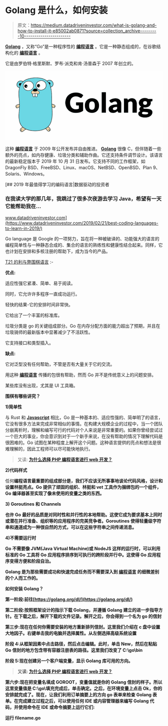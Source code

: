# Golang 是什么，如何安装

> 原文：<https://medium.datadriveninvestor.com/what-is-golang-and-how-to-install-it-e85002ab0871?source=collection_archive---------10----------------------->

[**Golang**](http://crowdforthink.com/blogs/golang-why-some-reasons-to-choose-it) ，又称“Go”是一种程序性的 [**编程语言**](http://crowdforthink.com/blogs/what-is-programming) 。它是一种静态组成的，在谷歌结构化的 [**编程语言**](http://crowdforthink.com/blogs/what-is-programming) 。

它是由罗伯特·格里斯默、罗布·派克和肯·汤普森于 2007 年创立的。

![](img/b075aa68fae9e1a9016fd540b5c31627.png)

这种 [**编程语言**](http://crowdforthink.com/blogs/what-is-programming) 于 2009 年公开发布并自由推进。 [**Golang**](http://crowdforthink.com/blogs/golang-why-some-reasons-to-choose-it) 很像 C，但伴随着一些额外的亮点，如内存健康、垃圾分类和辅助作曲。它还支持条件调节设计。该语言的最新稳定版本于 2019 年 10 月 31 日发布。它支持不同的工作框架，如 DragonFly BSD、FreeBSD、Linux、macOS、NetBSD、OpenBSD、Plan 9、Solaris、Windows。

[](https://www.datadriveninvestor.com/2019/02/21/best-coding-languages-to-learn-in-2019/) [## 2019 年最值得学习的编码语言|数据驱动的投资者

### 在我读大学的那几年，我跳过了很多次夜游去学习 Java，希望有一天它能帮助我在…

www.datadriveninvestor.com](https://www.datadriveninvestor.com/2019/02/21/best-coding-languages-to-learn-in-2019/) 

Go language 是 Google 的一项努力，旨在将一种被破译的、功能强大的语言的编程简单性与一种静态合成的、集合的语言的熟练性和健康性结合起来。同样，它也计划在安排和多核注册的帮助下，成为当今的产品。

[T21 的利与弊围棋语言](http://crowdforthink.com/blogs/golang-why-some-reasons-to-choose-it) :-

**优点:**

适应性强它紧凑、简单、易于阅读。

同时，它允许许多程序一直成功运行。

轻快的结果-它的安排时间非常快。

它给出了一个丰富的标准库。

垃圾分类是 go 的关键组成部分。Go 在内存分配方面的能力超出了预期，并且在垃圾骑师的最新版本中显著减少了不活跃性。

它支持接口和类型插入。

**缺点:**

它对泛型没有任何帮助，不管是否有大量关于它的交流。

用这种 [**编程语言**](http://crowdforthink.com/blogs/what-is-programming) 传播的包很有帮助，然而 Go 并不是传统意义上的问题安排。

某些库没有出现，尤其是 UI 工具箱。

**围棋有哪些讲究？**

**1)简单性**

与 Rust 和 [**Javascript**](http://crowdforthink.com/blogs/what-is-javascript) 相比，Go 是一种基本的、适应性强的、简单明了的语言，它没有很多方法来完成非常相似的事情。在构建大规模企业的过程中，当一个团队分崩离析时，理解和编写可行的代码对个人来说是非常重要的。如果你曾经尝试过一个巨大的事业，你会意识到对于一个新手来说，在没有帮助的情况下理解代码是很困难的。Go 试图在某种程度上解开这个问题。这种语言提供的亮点和想法是很难理解的，因此工程师可以尽可能快地执行。

> 又读: [**为什么选择 PHP 编程语言进行 web 开发？**](http://crowdforthink.com/blogs/why-choose-php-programming-language-for-web-development)

**2)代码样式**

任何[](http://crowdforthink.com/blogs/what-is-programming)**编程语言最重要的组成部分是，我们不应该无所事事地谈论代码风格，设计和设置林挺亮点。Go 提供了顽固的组织、林挺和 vet 工具作为捆绑包的一个组件，Go 编译器甚至实现了像未使用的变量之类的东西。**

****3) Goroutines 和 Channels****

**也许 Go 最好的品质是对同时性和并行性的本地帮助。这使它成为要求基本上同时或潜在并行准备、组织等的应用程序的完美竞争者。Goroutines 使得轻量级字符串和通道成为一种很自然的方式，可以在这些字符串之间传递消息。**

****4)不需要运行时****

**Go 不需要像 JVM(Java Virtual Machine)或 NodeJS 这样的运行时，可以利用标准的 Go 工具将 Go 应用程序排序到可执行的跨阶段并行中。这使得 Go 应用程序变得方便和阶段自治。**

**Golang 是为那些需要成功和快速完成任务而不需要深入到 [**编程语言**](http://crowdforthink.com/blogs/what-is-programming) 的细微差别的个人而工作的。**

****如何安装 Golang？****

**第一阶段:前往[https://golang.org/dl/](https://golang.org/dl/)**

**第二阶段:按照框架设计的指示下载 Golang，并遵循 Golang 建立的进一步指导方针。在下载之后，解开下载的文件记录。解开之后，你会得到一个名为 go 的信封**

**第三步:现在在任何你需要安装的地方重新排列信封。这里我们介绍在 c 盘中设置大地因子。右键单击我的电脑并选择属性。从左侧选择高级系统设置**

**阶段 4:从框架因素中点击路径，然后点击编辑。此时，单击 New，然后在粘贴 Go 信封的地方包含带有容器注册表的路径。这里我们改变了 C:\go\bin**

**阶段 5:现在创建另一个客户端变量，显示 Golang 库可用的方向。**

> **又读: [**为什么选择 PHP 编程语言进行 web 开发？**](http://crowdforthink.com/blogs/why-choose-php-programming-language-for-web-development)**

**第六步:现在把变量名填成 GOROOT，变量值就是你的 Golang 信封的样子。所以这里变量值是 C:\go\填充完成后，单击确定。之后，在环境变量上点击 Ok，你的安排就完成了。现在，让我们利用订单摘要上的方向 go 表单来检查 Golang 表单。在完成建立过程之后，可以使用任何 IDE 或内容管理器来编写 Golang 代码，并使用命令在 IDE 或命令摘要上运行它们:**

**运行 filename.go**